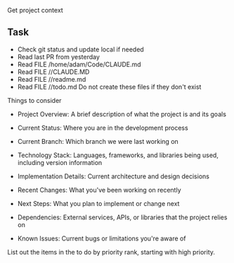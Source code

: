 Get project context

## Task
- Check git status and update local if needed
- Read last PR from yesterday
- Read FILE /home/adam/Code/CLAUDE.md
- Read FILE /<project>/CLAUDE.MD
- Read FILE /<project>/readme.md 
- Read FILE /<project>/todo.md
Do not create these files if they don't exist

Things to consider
- Project Overview: A brief description of what the project is and its goals
- Current Status: Where you are in the development process
- Current Branch: Which branch we were last working on
- Technology Stack: Languages, frameworks, and libraries being used, including version information

- Implementation Details: Current architecture and design decisions
- Recent Changes: What you've been working on recently
- Next Steps: What you plan to implement or change next
- Dependencies: External services, APIs, or libraries that the project relies on
- Known Issues: Current bugs or limitations you're aware of

List out the items in the to do by priority rank, starting with high priority. 
